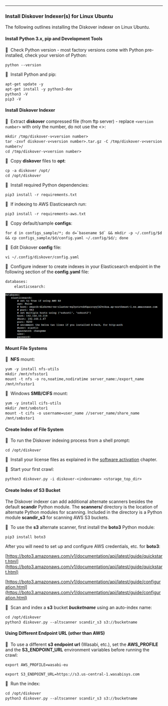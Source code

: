 ___
### Install Diskover Indexer(s) for Linux Ubuntu

The following outlines installing the Diskover indexer on Linux Ubuntu.

#### Install Python 3.x, pip and Development Tools

🔴 &nbsp;Check Python version - most factory versions come with Python pre-installed, check your version of Python:
```
python --version
```

🔴 &nbsp;Install Python and pip:

```
apt-get update -y
apt-get install -y python3-dev
python3 -V
pip3 -V
```

#### Install Diskover Indexer

🔴 &nbsp;Extract **diskover** compressed file (from ftp server) - replace `<version number>` with only the number, do not use the <>:

```
mkdir /tmp/diskover-v<version number>
tar -zxvf diskover-v<version number>.tar.gz -C /tmp/diskover-v<version number>/
cd /tmp/diskover-v<version number>
```

🔴 &nbsp;Copy **diskover** files to **opt**:

```
cp -a diskover /opt/
cd /opt/diskover
```

🔴 &nbsp;Install required Python dependencies:

```
pip3 install -r requirements.txt
```

🔴 &nbsp;If indexing to AWS Elasticsearch run:

```
pip3 install -r requirements-aws.txt
```

🔴 &nbsp;Copy default/sample **configs**:

```
for d in configs_sample/*; do d=`basename $d` && mkdir -p ~/.config/$d && cp configs_sample/$d/config.yaml ~/.config/$d/; done
```

🔴 &nbsp;Edit Diskover **config** file:

```
vi ~/.config/diskover/config.yaml
```

🔴 &nbsp;Configure indexer to create indexes in your Elasticsearch endpoint in the following section of the **config.yaml** file:

```
databases:
    elasticsearch:
```

![Image: Configure Indexer to Create Indexers in Elasticsearch Endpoint](images/image_indexers_install_create_indexes_in_elasticsearch_endpoint_linux_and_mac.png)

#### Mount File Systems

🔴 &nbsp;**NFS** mount:

```
yum -y install nfs-utils
mkdir /mnt/nfsstor1
mount -t nfs -o ro,noatime,nodiratime server_name:/export_name /mnt/nfsstor1
```

🔴 &nbsp;Windows **SMB/CIFS** mount:

```
yum -y install cifs-utils
mkdir /mnt/smbstor1
mount -t cifs -o username=user_name //server_name/share_name /mnt/smbstor1
```

#### Create Index of File System

🔴 &nbsp;To run the Diskover indexing process from a shell prompt:

```
cd /opt/diskover
```

🔴 &nbsp;Install your license files as explained in the [software activation](#software_activation) chapter.

🔴 &nbsp;Start your first crawl:

```
python3 diskover.py -i diskover-<indexname> <storage_top_dir>
```

#### Create Index of S3 Bucket

The Diskover indexer can add additional alternate scanners besides the default **scandir** Python module. The **scanners/** directory is the location of alternate Python modules for scanning. Included in the directory is a Python module **scandir_s3** for scanning AWS S3 buckets.

🔴 &nbsp;To use the **s3** alternate scanner, first install the **boto3** Python module:

```
pip3 install boto3
```

After you will need to set up and configure AWS credentials, etc. for **boto3**:

[https://boto3.amazonaws.com/v1/documentation/api/latest/guide/quickstart.html](https://boto3.amazonaws.com/v1/documentation/api/latest/guide/quickstart.html)

[https://boto3.amazonaws.com/v1/documentation/api/latest/guide/configuration.html](https://boto3.amazonaws.com/v1/documentation/api/latest/guide/configuration.html)

🔴 &nbsp;Scan and index a **s3** bucket _**bucketname**_ using an auto-index name:

```
cd /opt/diskover
python3 diskover.py --altscanner scandir_s3 s3://bucketname
```

#### Using Different Endpoint URL (other than AWS)

🔴 &nbsp;To use a different **s3 endpoint url** (Wasabi, etc.), set the **AWS_PROFILE** and the **S3_ENDPOINT_URL** environment variables before running the crawl:

```
export AWS_PROFILE=wasabi-eu
```
```
export S3_ENDPOINT_URL=https://s3.us-central-1.wasabisys.com
```

🔴 &nbsp;Run the index:

```
cd /opt/diskover
python3 diskover.py --altscanner scandir_s3 s3://bucketname
```
